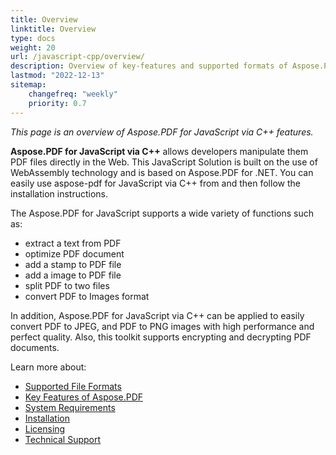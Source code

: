 ```yaml
---
title: Overview
linktitle: Overview
type: docs
weight: 20
url: /javascript-cpp/overview/
description: Overview of key-features and supported formats of Aspose.PDF for JavaScript via C++, installation and licensing manual.
lastmod: "2022-12-13"
sitemap:
    changefreq: "weekly"
    priority: 0.7
---
```


_This page is an overview of Aspose.PDF for JavaScript via C++ features._

**Aspose.PDF for JavaScript via C++** allows developers manipulate them PDF files directly in the Web. This JavaScript Solution is built on the use of WebAssembly technology and is based on Aspose.PDF for .NET. You can easily use aspose-pdf for JavaScript via C++ from and then follow the installation instructions.

The Aspose.PDF for JavaScript supports a wide variety of functions such as:

- extract a text from PDF
- optimize PDF document
- add a stamp to PDF file
- add a image to PDF file
- split PDF to two files
- convert PDF to Images format

In addition, Aspose.PDF for JavaScript via C++ can be applied to easily convert PDF to JPEG, and PDF to PNG images with high performance and perfect quality. Also, this toolkit supports encrypting and decrypting PDF documents.

Learn more about:

- [Supported File Formats](/pdf/javascript-cpp/supported-file-formats/)
- [Key Features of Aspose.PDF](/pdf/javascript-cpp/key-features/)
- [System Requirements](/pdf/javascript-cpp/system-requirements/)
- [Installation](/pdf/javascript-cpp/installation/)
- [Licensing](/pdf/javascript-cpp/licensing/)
- [Technical Support](/pdf/javascript-cpp/technical-support/)
